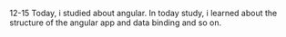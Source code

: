 12-15
Today, i studied about angular.
In today study, i learned about the structure of the angular app and data binding and so on.
